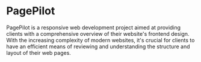 # PagePilot
PagePilot is a responsive web development project aimed at providing clients with a comprehensive overview of their website's frontend design. With the increasing complexity of modern websites, it's crucial for clients to have an efficient means of reviewing and understanding the structure and layout of their web pages.
